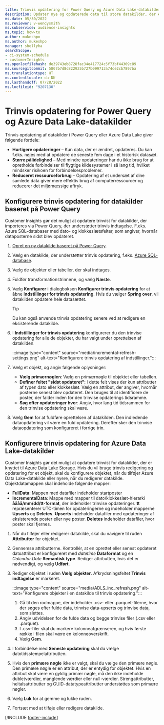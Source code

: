 ```yaml
---
title: Trinvis opdatering for Power Query og Azure Data Lake-datakilder
description: Opdater nye og opdaterede data til store datakilder, der er baseret på Power Query eller Azure Data Lake-datakilder.
ms.date: 05/30/2022
ms.reviewer: v-wendysmith
ms.subservice: audience-insights
ms.topic: how-to
author: mukeshpo
ms.author: mukeshpo
manager: shellyha
searchScope:
- ci-system-schedule
- customerInsights
ms.openlocfilehash: de39743eb8728fac34e417724c5f73bf44309c89
ms.sourcegitcommit: 5807b7d8c822925b727b099713a74ce2cb7897ba
ms.translationtype: HT
ms.contentlocale: da-DK
ms.lasthandoff: 07/28/2022
ms.locfileid: "9207130"
---
```

# <a name="incremental-refresh-for-power-query-and-azure-data-lake-data-sources"></a>Trinvis opdatering for Power Query og Azure Data Lake-datakilder

Trinvis opdatering af datakilder i Power Query eller Azure Data Lake giver følgende fordele:

- **Hurtigere opdateringer** – Kun data, der er ændret, opdateres. Du kan f.eks. nøjes med at opdatere de seneste fem dage i et historisk datasæt.
- **Større pålidelighed** – Med mindre opdateringer har du ikke brug for at opretholde forbindelser til flygtige kildesystemer i så lang tid, hvilket mindsker risikoen for forbindelsesproblemer.
- **Reduceret ressourceforbrug** – Opdatering af et undersæt af dine samlede data giver mere effektiv brug af computerressourcer og reducerer det miljømæssige aftryk.

## <a name="configure-incremental-refresh-for-data-sources-based-on-power-query"></a>Konfigurere trinvis opdatering for datakilder baseret på Power Query

Customer Insights gør det muligt at opdatere trinvist for datakilder, der importeres via Power Query, der understøtter trinvis indtagelse. F.eks. Azure SQL-databaser med dato- og klokkeslætsfelter, som angiver, hvornår dataposterne sidst blev opdateret.

1. [Opret en ny datakilde baseret på Power Query](connect-power-query.md).

1. Vælg en datakilde, der understøtter trinvis opdatering, f.eks. [Azure SQL-database](/power-query/connectors/azuresqldatabase).

1. Vælg de objekter eller tabeller, der skal indtages.

1. Fuldfør transformationstrinnene, og vælg **Næste**.

1. Vælg **Konfigurer** i dialogboksen **Konfigurer trinvis opdatering** for at åbne **Indstillinger for trinvis opdatering**. Hvis du vælger **Spring over**, vil datakilden opdatere hele datasættet.
   > [!TIP]
   > Du kan også anvende trinvis opdatering senere ved at redigere en eksisterende datakilde.

1. I **Indstillinger for trinvis opdatering** konfigurerer du den trinvise opdatering for alle de objekter, du har valgt under oprettelsen af datakilden.

   :::image type="content" source="media/incremental-refresh-settings.png" alt-text="Konfigurere trinvis opdatering af indstillinger.":::

1. Vælg et objekt, og angiv følgende oplysninger:

   - **Vælg primærnøglen**: Vælg en primærnøgle til objektet eller tabellen.
   - **Definer feltet "sidst opdateret"**: I dette felt vises der kun attributter af typen dato eller klokkeslæt. Vælg en attribut, der angiver, hvornår posterne senest blev opdateret. Den bruges til at identificere de poster, der falder inden for den trinvise opdaterings tidsramme.
   - **Søg efter opdateringer hver**: Angiv, hvor lang tid tidsrammen for den trinvise opdatering skal være.

1. Vælg **Gem** for at fuldføre oprettelsen af datakilden. Den indledende dataopdatering vil være en fuld opdatering. Derefter sker den trinvise dataopdatering som konfigureret i forrige trin.

## <a name="configure-incremental-refresh-for-azure-data-lake-data-sources"></a>Konfigurere trinvis opdatering for Azure Data Lake-datakilder

Customer Insights gør det muligt at opdatere trinvist for datakilder, der er knyttet til Azure Data Lake Storage. Hvis du vil bruge trinvis redigering og opdatering for et objekt, skal du konfigurere objektet, når du tilføjer Azure Data Lake-datakilde eller nyere, når du redigerer datakilde. Objektdatamappen skal indeholde følgende mapper:

- **FullData**: Mappen med datafiler indeholder startposter
- **IncrementalData**: Mappe med mapper til dato/klokkeslæt-hierarki **åååå/mm/dd/tt-format**, der indeholder trinvise opdateringer. **tt** repræsenterer UTC-timen for opdateringerne og indeholder mapperne **Upserts** og **Deletes**. **Upserts** indeholder datafiler med opdateringer af eksisterende poster eller nye poster. **Deletes** indeholder datafiler, hvor poster skal fjernes.

1. Når du tilføjer eller redigerer datakilde, skal du navigere til ruden **Attributter** for objektet.

1. Gennemse attributterne. Kontrollér, at en oprettet eller senest opdateret datoattribut er konfigureret med *datetime* **Dataformat** og en *Calendar.Date* **Semantisk type**. Rediger attributten, hvis det er nødvendigt, og vælg **Udført**.

1. Rediger objektet i ruden **Vælg objekter**. Afkrydsningsfeltet **Trinvis indtagelse** er markeret.

   :::image type="content" source="media/ADLS_inc_refresh.png" alt-text="Konfigurere objekter i en datakilde til trinvis opdatering.":::

   1. Gå til den rodmappe, der indeholder .csv- eller .parquet-filerne, hvor der søges efter fulde data, trinvise data-upserts og trinvise data, som slettes.
   1. Angiv udvidelsen for de fulde data og begge trinvise filer (\.csv eller \.parquet).
   1. I .csv-filer skal du markere kolonneafgrænseren, og hvis første række i filen skal være en kolonneoverskrift.
   1. Vælg **Gem**.

1. I forbindelse med **Seneste opdatering** skal du vælge datotidsstempelattributten.

1. Hvis den **primære nøgle** ikke er valgt, skal du vælge den primære nøgle. Den primære nøgle er en attribut, der er entydig for objektet. Hvis en attribut skal være en gyldig primær nøgle, må den ikke indeholde dubletværdier, manglende værdier eller null-værdier. Strengattributter, heltalsattributter og GUID-datatypeattributter understøttes som primære nøgler.

1. Vælg **Luk** for at gemme og lukke ruden.

1. Fortsæt med at tilføje eller redigere datakilde.

[!INCLUDE [footer-include](includes/footer-banner.md)]

